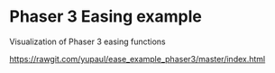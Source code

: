 # Phaser 3 Easing example
Visualization of Phaser 3 easing functions

https://rawgit.com/yupaul/ease_example_phaser3/master/index.html

